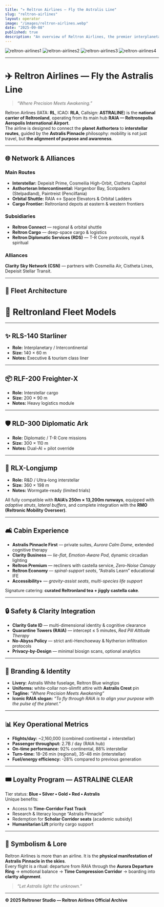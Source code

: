 ```yaml
---
title: "✈️ Reltron Airlines — Fly the Astralis Line"
slug: "reltron-airlines"
layout: operator
image: "/images/reltron-airlines.webp"
date: "2025-09-08"
published: true
description: "An overview of Reltron Airlines, the premier interplanetary and international carrier of Reltronland, renowned for its clarity-driven service, advanced AI navigation, and commitment to elevating the travel experience across the Astralis Line."
---
```


![reltron-airlines1](/images/reltron-airlines1.webp)
![reltron-airlines2](/images/reltron-airlines2.webp)
![reltron-airlines3](/images/reltron-airlines3.webp)
![reltron-airlines4](/images/reltron-airlines4.webp)

---

# ✈️ Reltron Airlines — Fly the Astralis Line

> _“Where Precision Meets Awakening.”_

Reltron Airlines (IATA: **RL**, ICAO: **RLA**, Callsign: **ASTRALINE**) is the **national carrier of Reltronland**, operating from its main hub **RAIA — Reltronepolis Aeropolis International Airport**.  
The airline is designed to connect the **planet Asthortera** to **interstellar routes**, guided by the **Astralis Pinnacle** philosophy: mobility is not just travel, but **the alignment of purpose and awareness**.

---

## 🌐 Network & Alliances

### Main Routes
- **Interstellar:** Depeisit Prime, Cosmeilia High-Orbit, Cistheta Capitol  
- **Asthorteran Intercontinental:** Hargenbor Bay, Scotpaders (Stelpadland), Paintreist (Pencilfania)  
- **Orbital Shuttle:** RAIA ↔ Space Elevators & Orbital Ladders  
- **Cargo Frontier:** Reltronland depots at eastern & western frontiers

### Subsidiaries
- **Reltron Connect** — regional & orbital shuttle  
- **Reltron Cargo** — deep-space cargo & logistics  
- **Reltron Diplomatic Services (RDS)** — T-R Core protocols, royal & spiritual  

### Alliances
**Clarity Sky Network (CSN)** — partners with Cosmeilia Air, Cistheta Lines, Depeisit Stellar Transit.

---

## 🛫 Fleet Architecture

# 🚀 Reltronland Fleet Models

---

## ✨ RLS-140 Starliner  
- **Role:** Interplanetary / Intercontinental  
- **Size:** 140 × 60 m  
- **Notes:** Executive & tourism class liner  

---

## 📦 RLF-200 Freighter-X  
- **Role:** Interstellar cargo  
- **Size:** 200 × 90 m  
- **Notes:** Heavy logistics module  

---

## 🛡 RLD-300 Diplomatic Ark  
- **Role:** Diplomatic / T-R Core missions  
- **Size:** 300 × 110 m  
- **Notes:** Dual-AI + pilot override  

---

## 🔬 RLX-Longjump  
- **Role:** R&D / Ultra-long interstellar  
- **Size:** 360 × 198 m  
- **Notes:** Wormgate-ready (limited trials)  


All fully compatible with **RAIA’s 250m × 13,200m runways**, equipped with _adaptive struts_, _lateral buffers_, and complete integration with the **RMO (Reltronic Mobility Overseer)**.

---

## 🛋️ Cabin Experience

- **Astralis Pinnacle First** — private suites, _Aurora Calm Dome_, extended cognitive therapy  
- **Clarity Business** — _lie-flat_, _Emotion-Aware Pod_, dynamic circadian lighting  
- **Reltron Premium** — recliners with castella service, _Zero-Noise Canopy_  
- **Reltron Economy** — _spinal-support seats_, “Astralis Learn” educational IFE  
- **Accessibility+** — _gravity-assist seats_, _multi-species life support_  

Signature catering: **curated Reltronland tea + jiggly castella cake**.

---

## 🔒 Safety & Clarity Integration

- **Clarity Gate ID** — multi-dimensional identity & cognitive clearance  
- **Quarantine Towers (RAIA)** — intercept ≤ 5 minutes, _Red Pill Altitude Therapy_  
- **No-Abyss Policy** — strict anti-Henchoeway & Nytherion infiltration protocols  
- **Privacy-by-Design** — minimal biosign scans, optional analytics  

---

## 🎨 Branding & Identity

- **Livery:** Astralis White fuselage, Reltron Blue wingtips  
- **Uniforms:** white-collar non-slimfit attire with **Astralis Crest** pin  
- **Tagline:** _“Where Precision Meets Awakening”_  
- **Iconic RAIA slogan:** _“To fly through RAIA is to align your purpose with the pulse of the planet.”_

---

## 📊 Key Operational Metrics

- **Flights/day:** ~2,160,000 (combined continental + interstellar)  
- **Passenger throughput:** 2.7B / day (RAIA hub)  
- **On-time performance:** 92% continental, 88% interstellar  
- **Turn-time:** 18–26 min (regional), 35–48 min (interstellar)  
- **Fuel/energy efficiency:** -28% compared to previous generation  

---

## 🎟️ Loyalty Program — ASTRALINE CLEAR

Tier status: **Blue • Silver • Gold • Red • Astralis**  
Unique benefits:
- Access to **Time-Corridor Fast Track**  
- Research & literacy lounge “Astralis Pinnacle”  
- Redemption for **Scholar Corridor seats** (academic subsidy)  
- **Humanitarian Lift** priority cargo support  

---

## 🌌 Symbolism & Lore

Reltron Airlines is more than an airline. It is the **physical manifestation of Astralis Pinnacle in the skies**.  
Every flight is a ritual: departure from RAIA through the **Aurora Departure Ring** → emotional balance → **Time Compression Corridor** → boarding into **clarity alignment**.

> _“Let Astralis light the unknown.”_

---

**© 2025 Reltroner Studio — Reltron Airlines Official Archive**
